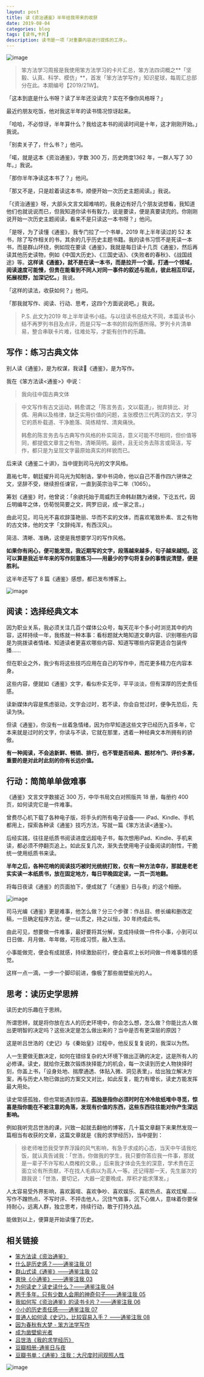 ```yaml
---
layout: post
title: 读《资治通鉴》半年给我带来的收获
date: 2019-08-04
categories: blog
tags: [读书,卡片]
description: 读书是一项「对重要内容进行提炼的工序」。
---
```



![image](https://upload-images.jianshu.io/upload_images/32598-09526fc72b453160?imageMogr2/auto-orient/strip%7CimageView2/2/w/1240)

> 笨方法学习周报是我使用笨方法学习的卡片汇总，笨方法四词概之**「坚毅、认真、科学、模仿」**，首发「笨方法学写作」知识星球，每周汇总部分在此。本期编号【2019/21W】。

「这本到底是什么书呀？读了半年还没读完？实在不像你风格呀？」

最近约朋友吃饭，他对我这半年的读书情况惊讶起来。

「哈哈，不必惊讶，半年算什么？我给这本书的阅读时间是十年，这才刚刚开始。」我说。

「别卖关子了，什么书？」他问。

「喏，就是这本《资治通鉴》，字数 300 万，历史跨度1362 年，一群人写了 30 年。」我说。

「那你半年净读这本书了？」他问。

「那又不是，只是趁着读这本书，顺便开始一次历史主题阅读。」我说。

「《资治通鉴》呀，大部头文言文超难啃的，我身边有好几个朋友说想看，我知道他们也就说说而已，但我知道你读书有毅力，说是要读，便是真要读完的。你刚刚说开始一次历史主题阅读，看来不是只读这一本书呀？」他问。

「是呀，为了读懂《通鉴》，我专门拉了一个书单，2019 年上半年读过的 52 本书，除了写作相关的书，其余的几乎历史主题书籍。我的读书习惯不是死读一本书，而是群山环绕，例如现在要读《通鉴》，我就是每日读十几页《通鉴》，然后再读其他历史读物，例如《中国大历史》、《三国史话》、《失败者的春秋》、《战国歧途》等。**这样读《通鉴》，就不是在读一本书，而是拉开一个面，打通一个领域，阅读速度可能慢，但贵在能看到不同人对同一事件的叙述与观点，彼此相互印证，拓展视野，加深记忆。**」我说。

「这样的读法，收获如何？」他问。

「那我就写作、阅读、行动、思考，这四个方面说说吧。」我说。

> P.S. 此文为2019 年上半年读书小结。与以往读书总结大不同，本篇读书小结不再罗列书目及点评，而是只写一本书的阶段所感所得。罗列卡片清单易，整合串联卡片难，往难处写，才能有创作的乐趣。

## 写作：练习古典文体

别人读《通鉴》，是为权谋，我读《通鉴》，是为写作。

我在《笨方法读<通鉴>》中说：

> 我向往中国古典文体

> 中文写作有古文运动，韩愈谓之「陈言务去，文以载道」，抛弃排比、对偶、用典以及格律，缺乏实用价值的问题，主张模仿三代两汉的古文，学习它的质朴载道、干净脆落、简练精悍、清爽痛快。
> 
> 韩愈的陈言务去与古典写作风格的朴实简洁，意义可能不尽相同，但价值等同，都提倡文章言之有物，清晰简明。最终，且无论务去陈言或简洁，写作，都只是为呈现文字最原始真实的样貌而已。

后来读《通鉴二十讲》，当中提到司马光的文字风格。

嘉祐七年，朝廷擢升司马光为知制诰，掌中书词命，他以自己不善作四六骈体之文，坚辞不受，继续担任谏官，一直到英宗治平二年（1065）。

筹划《通鉴》时，他曾说：「余欲托始于周威烈王命韩赵魏为诸侯，下讫五代，因丘明编年之体，仿荀悦简要之文，网罗旧说，成一家之言。」

由此可见，司马光不喜欢辞藻艳丽、华而不实的文体，而喜欢笔致朴素、言之有物的古文体，他的文字「文辞纯浑，有西汉风」。

简洁、清晰、准确，这便是我想要学习的写作风格。

**如果你有闲心，便可能发现，我近期写的文字，段落越来越多，句子越来越短。这可以算是我近半年来的写作刻意练习——用最少的字句将复杂的事情说清楚，便是胜利。**

这半年还写了 8 篇《通鉴》感想，都已发布博客上。

![image](https://upload-images.jianshu.io/upload_images/32598-9a28e00ff5dbcf9d?imageMogr2/auto-orient/strip%7CimageView2/2/w/1240)


## 阅读：选择经典文本

因为职业关系，我必须关注几百个媒体公众号，每天花半个多小时浏览其中的内容，这样持续一年，我练就一种本事：看标题就大略知道文章内容、识别哪些内容是为挑拨读者情绪、知道读者更喜欢哪些内容、知道写哪些内容更适合包装传播……

但在职业之外，我少有将这些技巧应用在自己的写作中，而花更多精力在内容本身。

这些内容，便就如《通鉴》文字，看似朴实无华，平平淡淡，但有深厚的历史责任感。

读新媒体内容是焦虑驱动，文字会过时，若不读，你会自觉过时，便争先恐后，先读为快。

但读《通鉴》，你没有一丝着急情绪，因为你早知道这些文字已经历九百多年，它本来就是过时的文字，你读与不读，它就在那里，透着一种经典文本所拥有的骄傲。

**有一种阅读，不会追新鲜、畅销、排行，也不管是否经典、题材冷门、评价多寡，重要的是对此时此刻的你有长远价值。**

## 行动：简简单单做难事

《通鉴》文言文字数接近 300 万，中华书局文白对照版共 18 册，每册约 400 页，如何读完它是一件难事。

曾费尽心机下载了各种电子版，将手头的所有电子设备—— iPad、Kindle、手机都用上，探索各种读《通鉴》技巧方法，写就一篇《笨方法读<通鉴>》。

后经实践，往往是纸质书阅读进度远超电子书，每次想用iPad、Kindle、手机来读，都必须不停翻页追上。如此反复几次，渐失去使用电子设备阅读的耐性，干脆统一使用纸质书来读。

**半年之后，各种花哨的阅读技巧被时光统统打败，仅有一种方法幸存，那就是老老实实读一本纸质书，放在固定地方，每日早晚固定读，一页一页地翻。**

将每日夜读《通鉴》的页面拍下，便成就了「《通鉴》日与夜」的这个相册。

![image](https://upload-images.jianshu.io/upload_images/32598-a80b45fdef3aeb7f?imageMogr2/auto-orient/strip%7CimageView2/2/w/1240)

司马光编《通鉴》更是难事，他怎么做？分三个步骤：作丛目、修长编和删改定稿，一旦确定程序方法，便一以贯之，持之以恒，30 年终成此书。

由此可见，想要做一件难事，最好要将其分解，变成持续做一件件小事，小到可以日日做、月月做、年年做，可形成习惯，融入生活。

小事能做完，便会有成就感，持续激励前行，便会喜欢上长时间做一件难事情的感觉。

这样一点一滴，一步一个脚印前进，像极了那些凿壁偷光的人。

## 思考：读历史学思辨

读历史的乐趣在于思辨。

所谓思辨，就是将你放在古人的历史环境中，你会怎么想，怎么做？你能比古人做出更明智的决定吗？这些决定是怎么做出来的？当中是否有更深层的原因？

这是听吕世浩的《史记》与《秦始皇》过程中，他反反复复说的，我深以为然。

人一生要做无数决定，如何在错综复杂的大环境下做出正确的决定，这是所有人的必修课。读史，就给你无数次锻炼抉择能力的机会，每一次读到历史人物抉择时刻，你盖上书，「设身处地、揣摩通透、体贴入微、洞见表里」，给出独立解决方案，再与历史人物已做出的方案交叉对比，如此反复，能力有增长，读史方能发挥最大用处。

读史常感孤独，但也常能遇到惊喜。**孤独是指你必须时时在冷冷故纸堆中寻觅，惊喜是指你能在不被注意的角落，发现有价值的东西，这些东西往往能对你产生深远影响。**

例如我听完吕世浩的课，兴致一起就去翻他的博客，几十篇文章翻下来果然发现一篇相当有收获的文章，这篇文章就是《我的求学经历》，当中提到：

> 徐老师唯恐我受学界浮躁的风气影响，有急于求成的心态，当天中午请我吃饭，就认真告诫我：「世浩，你做我的学生，我只要你答应我一件事，那就是一辈子不许写和人商榷的文章。」后来我才体会先生的深意，学术贵在正面立论有所贡献，不在找人毛病以为高人一等。还记得那一天，先生屡次的跟我说：「世浩，要切记， 大器一定要晚成，厚积才能求薄发。」

人太容易受外界影响，喜欢嚣喧、喜欢争吵、喜欢娱乐、喜欢热点、喜欢炫耀……写作不蹭热点、不写时评、不抨击他人，沉住气做事，沉下心做人，意味着你要保持耐心，远离人群，独立思考，持续行动，敢于打持久战。

能做到以上，便算是开始读懂了历史。

## 相关链接

* [笨方法读《资治通鉴》 ](https://mp.weixin.qq.com/s?__biz=MzA4MTQ0NDQxNg==&mid=2650640177&idx=1&sn=be3c542f9625a91471a6d106e7dd5936&chksm=879dc41eb0ea4d0809282870e3427783263ef1723a3642ffe8b0002271d8b315de19cf5a07b9&token=2139054589&lang=zh_CN#rd)
* [什么是历史感？——通鉴注我 01](https://www.cnfeat.com/blog/2019/05/08/Mirror01/)
* [群山式读《通鉴》——通鉴注我 02](https://www.cnfeat.com/blog/2019/05/11/Mirror02/)
*  [爽快《小通鉴》——通鉴注我 03](https://www.cnfeat.com/blog/2019/05/14/Mirror03/)
*  [为何读史？读史读什么？——通鉴注我 04](https://www.cnfeat.com/blog/2019/06/04/Mirror04/)
* [两千多年，只有少数人会用的神奇句子——通鉴注我 05](https://www.cnfeat.com/blog/2019/06/23/Mirror05/)
* [我如何写《资治通鉴》的读书卡片？——通鉴注我 06](https://www.cnfeat.com/blog/2019/06/24/Mirror06/)
* [小小的历史责任感——通鉴注我 07](https://www.cnfeat.com/blog/2019/07/05/Mirror07/)
* [普通人如何读《史记》，比较容易入手？ ——通鉴注我 08](https://www.cnfeat.com/blog/2019/07/27/Mirror08/)
* [因为春秋有大梦 - 笨方法学写作](https://www.cnfeat.com/blog/2019/07/28/SpringAutumn/)
* [成为凿壁偷光者](https://mp.weixin.qq.com/s?__biz=MzA4MTQ0NDQxNg==&mid=2650640114&idx=1&sn=bbe29f57e844811dc0b39d3ca5c2c5cc&chksm=879dc5ddb0ea4ccb9da218c4fac6d7fc6bdec248bca7fc257ff372b56bb92f4239db273997ff&token=2139054589&lang=zh_CN#rd)
* [吕世浩《我的求学经历》](http://blog.sina.com.cn/s/blog_8db61e980101abem.html)
* [豆瓣相册-通鉴日与夜](https://www.douban.com/photos/album/1688744965/)
* [豆瓣书单：《通鉴》注我：大尺度时间观照人性](https://www.douban.com/doulist/113911619/)


![image](https://upload-images.jianshu.io/upload_images/32598-fbcd1ceb6a6483ef?imageMogr2/auto-orient/strip%7CimageView2/2/w/1240)
